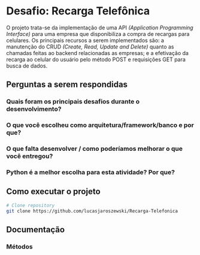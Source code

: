# Desafio: Recarga Telefônica

O projeto trata-se da implementação de uma API _(Application Programming Interface)_ para uma empresa que disponibiliza a compra de recargas para celulares. Os principais recursos a serem implementados são: a manutenção do CRUD _(Create, Read, Update and Delete)_  quanto as chamadas feitas ao backend relacionadas as empresas; e a efetivação da recarga ao celular do usuário pelo método POST e requisições GET para busca de dados.


## Perguntas a serem respondidas
### Quais foram os principais desafios durante o desenvolvimento?

### O que você escolheu como arquitetura/framework/banco e por que?

### O que falta desenvolver / como poderíamos melhorar o que você entregou?

### Python é a melhor escolha para esta atividade? Por que?


## Como executar o projeto

```bash
# Clone repository
git clone https://github.com/lucasjaroszewski/Recarga-Telefonica
```

## Documentação

### Métodos


